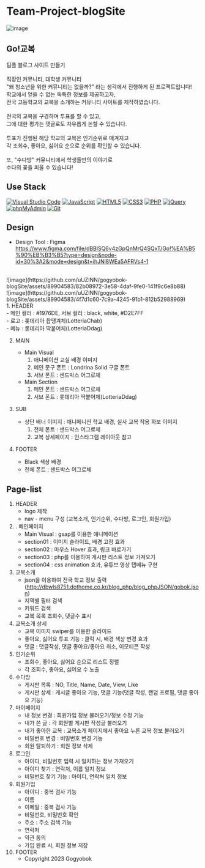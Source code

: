 # Team-Project-blogSite
![image](https://github.com/uUZINN/Team-blogSite/assets/89904583/56e47354-7e0d-4df4-a87d-9c444f9c7dff)

## Go!교복
팀플 블로그 사이트 만들기<br>
<br>
직장인 커뮤니티, 대학생 커뮤니티 <br>
"왜 청소년을 위한 커뮤니티는 없을까?" 라는 생각에서 진행하게 된 프로젝트입니다!<br>
학교에서 얻을 수 없는 독특한 정보를 제공하고자,<br>
전국 고등학교의 교복을 소개하는 커뮤니티 사이트를 제작하였습니다.<br>
<br>
전국의 교복을 구경하며 투표를 할 수 있고,<br>
그에 대한 평가는 댓글로도 자유롭게 논할 수 있습니다.<br>
<br>
투표가 진행된 해당 학교의 교복은 인기순위로 매겨지고<br>
각 조회수, 좋아요, 싫어요 순으로 순위를 확인할 수 있습니다.<br>
<br>
또, "수다방" 커뮤니티에서 학생들만의 이야기로<br>
수다의 꽃을 피울 수 있습니다!

## Use Stack
  <a href="#"><img alt="Visual Studio Code" src="https://img.shields.io/badge/Visual Studio Code-007ACC?logo=Visual Studio Code&logoColor=white"></a>
  <a href="#"><img alt="JavaScript" src="https://img.shields.io/badge/JavaScript-F7DF1E?style=flat&logo=JavaScript&logoColor=white"></a>
  <a href="#"><img alt="HTML5" src="https://img.shields.io/badge/HTML5-E34F26?logo=HTML5&logoColor=white"></a>
  <a href="#"><img alt="CSS3" src="https://img.shields.io/badge/CSS3-1572B6?logo=CSS3&logoColor=white"></a>
  <a href="#"><img alt="PHP" src="https://img.shields.io/badge/PHP-777BB4?logo=PHP&logoColor=white"></a>
  <a href="#"><img alt="jQuery" src="https://img.shields.io/badge/jQuery-0769AD?logo=jQuery&logoColor=white"></a>
  <a href="#"><img alt="phpMyAdmin" src="https://img.shields.io/badge/phpMyAdmin-6C78AF?logo=phpMyAdmin&logoColor=white"></a>
  <a href="#"><img alt="Git" src="https://img.shields.io/badge/Git-F05032?logo=Git&logoColor=white"></a>

## Design 
- Design Tool : Figma<br>
https://www.figma.com/file/dBBlSQ6v4zGpQnMrQ4SQxT/Go!%EA%B5%90%EB%B3%B5?type=design&node-id=30%3A2&mode=design&t=ihJNl8WEa5AFRVs4-1<br>
<br>
![image](https://github.com/uUZINN/gogyobok-blogSite/assets/89904583/82b08972-3e58-4daf-9fe0-141f9c6e8b88)
<br>
![image](https://github.com/uUZINN/gogyobok-blogSite/assets/89904583/4f7d1c60-7c9a-4245-91b1-812b52988969)

<br>
1. HEADER<br>
   - 메인 컬러 : #1976DE, 서브 컬러 : black, white, #D2E7FF<br>
   - 로고 : 롯데리아 촵땡겨체(LotteriaChab)<br>
   - 메뉴 : 롯데리아 딱붙어체(LotteriaDdag)<br>

2. MAIN<br>
   - Main Visual<br>
     1) 애니메이션 교실 배경 이미지<br>
     2) 메인 문구 폰트 : Londrina Solid 구글 폰트<br>
     3) 서브 폰트 : 샌드박스 어그로체<br>
   - Main Section<br>
     1) 메인 폰트 : 샌드박스 어그로체<br>
     2) 서브 폰트 : 롯데리아 딱붙어체(LotteriaDdag)<br>
        
3. SUB<br>
   - 상단 배너 이미지 : 애니메니션 학교 배경, 실사 교복 착용 화보 이미지<br>
     1) 전체 폰트 : 샌드박스 어그로체<br>
     2) 교복 상세페이지 : 인스타그램 레이아웃 참고<br>
        
4. FOOTER<br>
   - Black 색상 배경<br>
   - 전체 폰트 : 샌드박스 어그로체<br>

## Page-list
1. HEADER<br>
   - logo 제작<br>
   - nav - menu 구성 (교복소개, 인기순위, 수다방, 로그인, 회원가입)<br>
2. . 메인페이지<br>
   - Main Visual : gsap를 이용한 애니메이션<br>
   - section01 : 이미지 슬라이드, 배경 고정 효과<br>
   - section02 : 마우스 Hover 효과, 링크 바로가기<br>
   - section03 : php를 이용하여 게시판 리스트 정보 가져오기<br>
   - section04 : css animation 효과, 유튜브 영상 탭메뉴 구현<br>
3. 교복소개<br>
   - json을 이용하여 전국 학교 정보 출력 (http://dbwls8751.dothome.co.kr/blog_php/blog_phpJSON/gobok.json)<br>
   - 지역별 필터 검색<br>
   - 키워드 검색<br>
   - 교복 목록 조회수, 댓글수 표시<br>
4. 교복소개 상세<br>
   - 교복 이미지 swiper를 이용한 슬라이드<br>
   - 좋아요, 싫어요 투표 기능 : 클릭 시, 배경 색상 변경 효과<br>
   - 댓글 : 댓글작성, 댓글 좋아요/좋아요 취소, 이모티콘 작성<br>
5. 인기순위<br>
   - 조회수, 좋아요, 싫어요 순으로 리스트 정렬<br>
   - 각 조회수, 좋아요, 싫어요 수 노출<br>
6. 수다방<br>
    - 게시판 목록 : NO, Title, Name, Date, View, Like<br>
    - 게시판 상세 : 게시글 좋아요 기능, 댓글 기능(댓글 작성, 랜덤 프로필, 댓글 좋아요 기능)<br>
7. 마이페이지<br>
    - 내 정보 변경 : 회원가입 정보 불러오기/정보 수정 기능<br>
    - 내가 쓴 글 : 각 회원별 게시판 작성글 불러오기<br>
    - 내가 좋아한 교복 : 교복소개 페이지에서 좋아요 누른 교복 정보 불러오기<br>
    - 비밀번호 변경 : 비밀번호 변경 기능<br>
    - 회원 탈퇴하기 : 회원 정보 삭제<br>
8. 로그인<br>
    - 아이디, 비밀번호 입력 시 일치하는 정보  가져오기<br>
    - 아이디 찾기 : 연락처, 이름 일치 정보<br>
    - 비밀번호 찾기 기능 : 아이디, 연락처 일치 정보<br>
9. 회원가입<br>
    - 아이디 : 중복 검사 기능<br>
    - 이름<br>
    - 이메일 : 중복 검사 기능<br>
    - 비밀번호, 비밀번호 확인<br>
    - 주소 : 주소 검색 기능<br>
    - 연락처<br>
    - 약관 동의<br>
    - 가입 완료 시, 회원 정보 저장<br>
10. FOOTER<br>
    - Copyright 2023 Gogyobok
